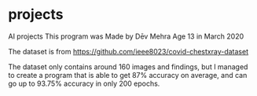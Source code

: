 # projects
AI projects
This program was Made by Dēv Mehra Age 13 in March 2020

The dataset is from https://github.com/ieee8023/covid-chestxray-dataset


The dataset only contains around 160 images and findings, but I managed to
create a program that is able to get 87% accuracy on average,
and can go up to 93.75% accuracy in only 200 epochs.
